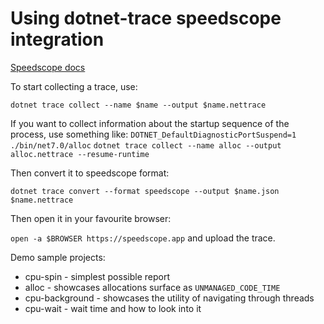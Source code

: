 # Using dotnet-trace speedscope integration

[Speedscope docs](https://github.com/jlfwong/speedscope#navigation)

To start collecting a trace, use:

`dotnet trace collect --name $name --output $name.nettrace`

If you want to collect information about the startup sequence of the process, use something like:
`DOTNET_DefaultDiagnosticPortSuspend=1 ./bin/net7.0/alloc`
`dotnet trace collect --name alloc --output alloc.nettrace --resume-runtime`

Then convert it to speedscope format:

`dotnet trace convert --format speedscope --output $name.json $name.nettrace`

Then open it in your favourite browser:

`open -a $BROWSER https://speedscope.app` and upload the trace.

Demo sample projects:
* cpu-spin - simplest possible report
* alloc - showcases allocations surface as `UNMANAGED_CODE_TIME`
* cpu-background - showcases the utility of navigating through threads
* cpu-wait - wait time and how to look into it
